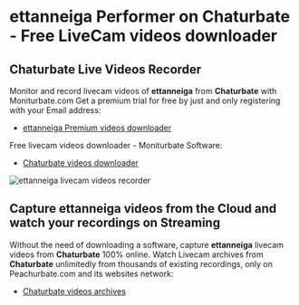 # ettanneiga Performer on Chaturbate - Free LiveCam videos downloader

## Chaturbate Live Videos Recorder

Monitor and record livecam videos of **ettanneiga** from **Chaturbate** with Moniturbate.com
Get a premium trial for free by just and only registering with your Email address:
* [ettanneiga Premium videos downloader](https://moniturbate.com/request-demo-licence-key.html)

Free livecam videos downloader - Moniturbate Software:
* [Chaturbate videos downloader](https://moniturbate.com/moniturbate-download-software.html)

![ettanneiga livecam videos recorder](https://peachurnet.com/templates/moniturbate-software.png)


## Capture ettanneiga videos from the Cloud and watch your recordings on Streaming

Without the need of downloading a software, capture **ettanneiga** livecam videos from **Chaturbate** 100% online.
Watch Livecam archives from **Chaturbate** unlimitedly from thousands of existing recordings, only on Peachurbate.com and its websites network:
* [Chaturbate videos archives](https://peachurnet.com/)